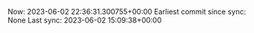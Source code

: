 Now: 2023-06-02 22:36:31.300755+00:00 Earliest commit since sync: None Last sync: 2023-06-02 15:09:38+00:00
